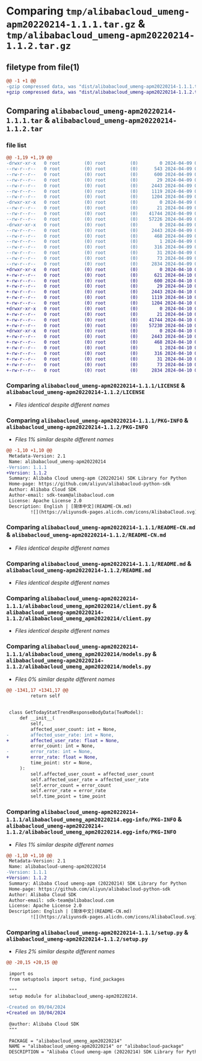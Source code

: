 # Comparing `tmp/alibabacloud_umeng-apm20220214-1.1.1.tar.gz` & `tmp/alibabacloud_umeng-apm20220214-1.1.2.tar.gz`

## filetype from file(1)

```diff
@@ -1 +1 @@
-gzip compressed data, was "dist/alibabacloud_umeng-apm20220214-1.1.1.tar", last modified: Tue Apr  9 02:18:34 2024, max compression
+gzip compressed data, was "dist/alibabacloud_umeng-apm20220214-1.1.2.tar", last modified: Wed Apr 10 07:15:00 2024, max compression
```

## Comparing `alibabacloud_umeng-apm20220214-1.1.1.tar` & `alibabacloud_umeng-apm20220214-1.1.2.tar`

### file list

```diff
@@ -1,19 +1,19 @@
-drwxr-xr-x   0 root         (0) root         (0)        0 2024-04-09 02:18:34.000000 alibabacloud_umeng-apm20220214-1.1.1/
--rw-r--r--   0 root         (0) root         (0)      543 2024-04-09 02:18:34.000000 alibabacloud_umeng-apm20220214-1.1.1/ChangeLog.md
--rw-r--r--   0 root         (0) root         (0)      600 2024-04-09 02:18:34.000000 alibabacloud_umeng-apm20220214-1.1.1/LICENSE
--rw-r--r--   0 root         (0) root         (0)       29 2024-04-09 02:18:34.000000 alibabacloud_umeng-apm20220214-1.1.1/MANIFEST.in
--rw-r--r--   0 root         (0) root         (0)     2443 2024-04-09 02:18:34.000000 alibabacloud_umeng-apm20220214-1.1.1/PKG-INFO
--rw-r--r--   0 root         (0) root         (0)     1119 2024-04-09 02:18:34.000000 alibabacloud_umeng-apm20220214-1.1.1/README-CN.md
--rw-r--r--   0 root         (0) root         (0)     1204 2024-04-09 02:18:34.000000 alibabacloud_umeng-apm20220214-1.1.1/README.md
-drwxr-xr-x   0 root         (0) root         (0)        0 2024-04-09 02:18:34.000000 alibabacloud_umeng-apm20220214-1.1.1/alibabacloud_umeng_apm20220214/
--rw-r--r--   0 root         (0) root         (0)       21 2024-04-09 02:18:34.000000 alibabacloud_umeng-apm20220214-1.1.1/alibabacloud_umeng_apm20220214/__init__.py
--rw-r--r--   0 root         (0) root         (0)    41744 2024-04-09 02:18:34.000000 alibabacloud_umeng-apm20220214-1.1.1/alibabacloud_umeng_apm20220214/client.py
--rw-r--r--   0 root         (0) root         (0)    57226 2024-04-09 02:18:34.000000 alibabacloud_umeng-apm20220214-1.1.1/alibabacloud_umeng_apm20220214/models.py
-drwxr-xr-x   0 root         (0) root         (0)        0 2024-04-09 02:18:34.000000 alibabacloud_umeng-apm20220214-1.1.1/alibabacloud_umeng_apm20220214.egg-info/
--rw-r--r--   0 root         (0) root         (0)     2443 2024-04-09 02:18:34.000000 alibabacloud_umeng-apm20220214-1.1.1/alibabacloud_umeng_apm20220214.egg-info/PKG-INFO
--rw-r--r--   0 root         (0) root         (0)      468 2024-04-09 02:18:34.000000 alibabacloud_umeng-apm20220214-1.1.1/alibabacloud_umeng_apm20220214.egg-info/SOURCES.txt
--rw-r--r--   0 root         (0) root         (0)        1 2024-04-09 02:18:34.000000 alibabacloud_umeng-apm20220214-1.1.1/alibabacloud_umeng_apm20220214.egg-info/dependency_links.txt
--rw-r--r--   0 root         (0) root         (0)      316 2024-04-09 02:18:34.000000 alibabacloud_umeng-apm20220214-1.1.1/alibabacloud_umeng_apm20220214.egg-info/requires.txt
--rw-r--r--   0 root         (0) root         (0)       31 2024-04-09 02:18:34.000000 alibabacloud_umeng-apm20220214-1.1.1/alibabacloud_umeng_apm20220214.egg-info/top_level.txt
--rw-r--r--   0 root         (0) root         (0)       73 2024-04-09 02:18:34.000000 alibabacloud_umeng-apm20220214-1.1.1/setup.cfg
--rw-r--r--   0 root         (0) root         (0)     2834 2024-04-09 02:18:34.000000 alibabacloud_umeng-apm20220214-1.1.1/setup.py
+drwxr-xr-x   0 root         (0) root         (0)        0 2024-04-10 07:15:00.000000 alibabacloud_umeng-apm20220214-1.1.2/
+-rw-r--r--   0 root         (0) root         (0)      621 2024-04-10 07:15:00.000000 alibabacloud_umeng-apm20220214-1.1.2/ChangeLog.md
+-rw-r--r--   0 root         (0) root         (0)      600 2024-04-10 07:15:00.000000 alibabacloud_umeng-apm20220214-1.1.2/LICENSE
+-rw-r--r--   0 root         (0) root         (0)       29 2024-04-10 07:15:00.000000 alibabacloud_umeng-apm20220214-1.1.2/MANIFEST.in
+-rw-r--r--   0 root         (0) root         (0)     2443 2024-04-10 07:15:00.000000 alibabacloud_umeng-apm20220214-1.1.2/PKG-INFO
+-rw-r--r--   0 root         (0) root         (0)     1119 2024-04-10 07:15:00.000000 alibabacloud_umeng-apm20220214-1.1.2/README-CN.md
+-rw-r--r--   0 root         (0) root         (0)     1204 2024-04-10 07:15:00.000000 alibabacloud_umeng-apm20220214-1.1.2/README.md
+drwxr-xr-x   0 root         (0) root         (0)        0 2024-04-10 07:15:00.000000 alibabacloud_umeng-apm20220214-1.1.2/alibabacloud_umeng_apm20220214/
+-rw-r--r--   0 root         (0) root         (0)       21 2024-04-10 07:15:00.000000 alibabacloud_umeng-apm20220214-1.1.2/alibabacloud_umeng_apm20220214/__init__.py
+-rw-r--r--   0 root         (0) root         (0)    41744 2024-04-10 07:15:00.000000 alibabacloud_umeng-apm20220214-1.1.2/alibabacloud_umeng_apm20220214/client.py
+-rw-r--r--   0 root         (0) root         (0)    57230 2024-04-10 07:15:00.000000 alibabacloud_umeng-apm20220214-1.1.2/alibabacloud_umeng_apm20220214/models.py
+drwxr-xr-x   0 root         (0) root         (0)        0 2024-04-10 07:15:00.000000 alibabacloud_umeng-apm20220214-1.1.2/alibabacloud_umeng_apm20220214.egg-info/
+-rw-r--r--   0 root         (0) root         (0)     2443 2024-04-10 07:15:00.000000 alibabacloud_umeng-apm20220214-1.1.2/alibabacloud_umeng_apm20220214.egg-info/PKG-INFO
+-rw-r--r--   0 root         (0) root         (0)      468 2024-04-10 07:15:00.000000 alibabacloud_umeng-apm20220214-1.1.2/alibabacloud_umeng_apm20220214.egg-info/SOURCES.txt
+-rw-r--r--   0 root         (0) root         (0)        1 2024-04-10 07:15:00.000000 alibabacloud_umeng-apm20220214-1.1.2/alibabacloud_umeng_apm20220214.egg-info/dependency_links.txt
+-rw-r--r--   0 root         (0) root         (0)      316 2024-04-10 07:15:00.000000 alibabacloud_umeng-apm20220214-1.1.2/alibabacloud_umeng_apm20220214.egg-info/requires.txt
+-rw-r--r--   0 root         (0) root         (0)       31 2024-04-10 07:15:00.000000 alibabacloud_umeng-apm20220214-1.1.2/alibabacloud_umeng_apm20220214.egg-info/top_level.txt
+-rw-r--r--   0 root         (0) root         (0)       73 2024-04-10 07:15:00.000000 alibabacloud_umeng-apm20220214-1.1.2/setup.cfg
+-rw-r--r--   0 root         (0) root         (0)     2834 2024-04-10 07:15:00.000000 alibabacloud_umeng-apm20220214-1.1.2/setup.py
```

### Comparing `alibabacloud_umeng-apm20220214-1.1.1/LICENSE` & `alibabacloud_umeng-apm20220214-1.1.2/LICENSE`

 * *Files identical despite different names*

### Comparing `alibabacloud_umeng-apm20220214-1.1.1/PKG-INFO` & `alibabacloud_umeng-apm20220214-1.1.2/PKG-INFO`

 * *Files 1% similar despite different names*

```diff
@@ -1,10 +1,10 @@
 Metadata-Version: 2.1
 Name: alibabacloud_umeng-apm20220214
-Version: 1.1.1
+Version: 1.1.2
 Summary: Alibaba Cloud umeng-apm (20220214) SDK Library for Python
 Home-page: https://github.com/aliyun/alibabacloud-python-sdk
 Author: Alibaba Cloud SDK
 Author-email: sdk-team@alibabacloud.com
 License: Apache License 2.0
 Description: English | [简体中文](README-CN.md)
         ![](https://aliyunsdk-pages.alicdn.com/icons/AlibabaCloud.svg)
```

### Comparing `alibabacloud_umeng-apm20220214-1.1.1/README-CN.md` & `alibabacloud_umeng-apm20220214-1.1.2/README-CN.md`

 * *Files identical despite different names*

### Comparing `alibabacloud_umeng-apm20220214-1.1.1/README.md` & `alibabacloud_umeng-apm20220214-1.1.2/README.md`

 * *Files identical despite different names*

### Comparing `alibabacloud_umeng-apm20220214-1.1.1/alibabacloud_umeng_apm20220214/client.py` & `alibabacloud_umeng-apm20220214-1.1.2/alibabacloud_umeng_apm20220214/client.py`

 * *Files identical despite different names*

### Comparing `alibabacloud_umeng-apm20220214-1.1.1/alibabacloud_umeng_apm20220214/models.py` & `alibabacloud_umeng-apm20220214-1.1.2/alibabacloud_umeng_apm20220214/models.py`

 * *Files 0% similar despite different names*

```diff
@@ -1341,17 +1341,17 @@
         return self
 
 
 class GetTodayStatTrendResponseBodyData(TeaModel):
     def __init__(
         self,
         affected_user_count: int = None,
-        affected_user_rate: int = None,
+        affected_user_rate: float = None,
         error_count: int = None,
-        error_rate: int = None,
+        error_rate: float = None,
         time_point: str = None,
     ):
         self.affected_user_count = affected_user_count
         self.affected_user_rate = affected_user_rate
         self.error_count = error_count
         self.error_rate = error_rate
         self.time_point = time_point
```

### Comparing `alibabacloud_umeng-apm20220214-1.1.1/alibabacloud_umeng_apm20220214.egg-info/PKG-INFO` & `alibabacloud_umeng-apm20220214-1.1.2/alibabacloud_umeng_apm20220214.egg-info/PKG-INFO`

 * *Files 1% similar despite different names*

```diff
@@ -1,10 +1,10 @@
 Metadata-Version: 2.1
 Name: alibabacloud-umeng-apm20220214
-Version: 1.1.1
+Version: 1.1.2
 Summary: Alibaba Cloud umeng-apm (20220214) SDK Library for Python
 Home-page: https://github.com/aliyun/alibabacloud-python-sdk
 Author: Alibaba Cloud SDK
 Author-email: sdk-team@alibabacloud.com
 License: Apache License 2.0
 Description: English | [简体中文](README-CN.md)
         ![](https://aliyunsdk-pages.alicdn.com/icons/AlibabaCloud.svg)
```

### Comparing `alibabacloud_umeng-apm20220214-1.1.1/setup.py` & `alibabacloud_umeng-apm20220214-1.1.2/setup.py`

 * *Files 2% similar despite different names*

```diff
@@ -20,15 +20,15 @@
 
 import os
 from setuptools import setup, find_packages
 
 """
 setup module for alibabacloud_umeng-apm20220214.
 
-Created on 09/04/2024
+Created on 10/04/2024
 
 @author: Alibaba Cloud SDK
 """
 
 PACKAGE = "alibabacloud_umeng_apm20220214"
 NAME = "alibabacloud_umeng-apm20220214" or "alibabacloud-package"
 DESCRIPTION = "Alibaba Cloud umeng-apm (20220214) SDK Library for Python"
```

